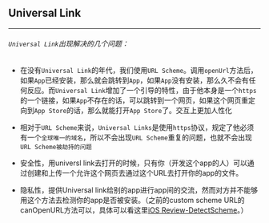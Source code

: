 ## Universal Link

-----

###### `Universal Link`出现解决的几个问题：

- 在没有`Universal Link`的年代，我们使用`URL Scheme`。调用`openUrl`方法后，如果`App`已经安装，那么就会跳转到`App`，如果`App`没有安装，那么久不会有任何反应。而`Universal Link`增加了一个引导的特性，由于他本身是一个`https`的一个链接，如果`App`不存在的话，可以跳转到一个网页，如果这个网页重定向到`App Store`的话，那么就能打开`App Store`了。交互上更加人性化

- 相对于`URL Scheme`来说，`Universal Links`是使用`https`协议，规定了他必须有一个`全球唯一的域名`，所以不会出现`URL Scheme`重复的问题，也就不会出现`URL Scheme被劫持的问题`

- 安全性，用universl link去打开的时候，只有你（开发这个app的人）可以通过创建和上传一个允许这个网页去通过这个URL去打开你的app的文件。

- 隐私性，提供Universal link给别的app进行app间的交流，然而对方并不能够用这个方法去检测你的app是否被安装。（之前的custom scheme URL的canOpenURL方法可以，具体可以看这里[iOS Review-DetectScheme](https://www.jianshu.com/p/97a0e708a6b2)。）

  

  